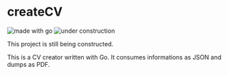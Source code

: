 # createCV

![](https://img.shields.io/badge/Made%20with-Go-1f425f.svg "made with go") ![under construction](https://img.shields.io/badge/status-under%20construction-orange)

This project is still being constructed. 


This is a CV creator written with Go. It consumes informations as JSON and dumps as PDF. 